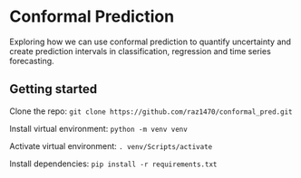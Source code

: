 # Conformal Prediction
Exploring how we can use conformal prediction to quantify uncertainty and create prediction intervals in classification, regression and time series forecasting.

## Getting started
Clone the repo: `git clone https://github.com/raz1470/conformal_pred.git`

Install virtual environment: `python -m venv venv`

Activate virtual environment: `. venv/Scripts/activate`

Install dependencies: `pip install -r requirements.txt`

